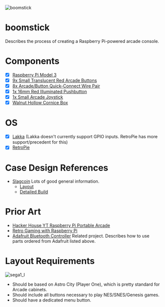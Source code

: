 ![boomstick](https://cloud.githubusercontent.com/assets/2590422/21485582/7067ab3c-cb73-11e6-82b0-20654c4f28f1.jpg)

# boomstick
Describes the process of creating a Raspberry Pi-powered arcade console.

# Components
- [x] [Raspberry Pi Model 3](https://www.adafruit.com/products/3055)
- [x] [9x Small Translucent Red Arcade Buttons](https://www.adafruit.com/products/473)
- [x] [8x Arcade/Button Quick-Connect Wire Pair](https://www.adafruit.com/products/1152)
- [x] [1x 16mm Red Illuminated Pushbutton](https://www.adafruit.com/products/1439)
- [x] [1x Small Arcade Joystick](https://www.adafruit.com/products/480)
- [x] [Walnut Hollow Cornice Box](https://www.amazon.com/gp/product/B000YQEMHW/ref=oh_aui_detailpage_o00_s00?ie=UTF8&psc=1)

# OS
- [x] [Lakka](http://www.lakka.tv/) (Lakka doesn't currently support GPIO inputs. RetroPie has more support/precedent for this)
- [x] [RetroPie](https://retropie.org.uk/)

# Case Design References
- [Slagcoin](http://www.slagcoin.com/joystick.html) Lots of good general information.
  - [Layout](http://www.slagcoin.com/joystick/layout.htm)
  - [Detailed Build](http://www.slagcoin.com/joystick/example3.html)

# Prior Art
- [Hacker House YT Raspberry Pi Portable Arcade](https://github.com/HackerHouseYT/Portable-Arcade/blob/master/README.md)
- [Retro Gaming with Raspberry Pi](https://learn.adafruit.com/retro-gaming-with-raspberry-pi)
- [Adafruit Bluetooth Controller](https://learn.adafruit.com/bluetooth-arcade-stick/) Related project. Describes how to use parts ordered from Adafruit listed above.

# Layout Requirements
![sega1_l](https://cloud.githubusercontent.com/assets/2590422/21487656/a8a40d32-cb9c-11e6-82db-816dd6999120.png)
- Should be based on Astro City (Player One), which is pretty standard for Arcade cabinets.
- Should include all buttons necessary to play NES/SNES/Genesis games.
- Should have a dedicated menu button.
